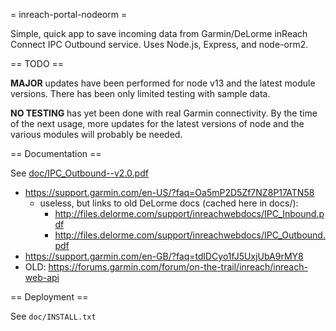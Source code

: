 = inreach-portal-nodeorm =

Simple, quick app to save incoming data
from Garmin/DeLorme inReach Connect IPC Outbound service.
Uses Node.js, Express, and node-orm2.

== TODO ==

**MAJOR** updates have been performed for node v13
and the latest module versions. There has been only
limited testing with sample data.

**NO TESTING** has yet been done with real Garmin
connectivity. By the time of the next usage,
more updates for the latest versions of node and
the various modules will probably be needed.

== Documentation ==

See [doc/IPC_Outbound--v2.0.pdf]()

  * https://support.garmin.com/en-US/?faq=Oa5mP2D5Zf7NZ8P17ATN58
    - useless, but links to old DeLorme docs (cached here in docs/):
      * http://files.delorme.com/support/inreachwebdocs/IPC_Inbound.pdf
      * http://files.delorme.com/support/inreachwebdocs/IPC_Outbound.pdf
  * https://support.garmin.com/en-GB/?faq=tdlDCyo1fJ5UxjUbA9rMY8
  * OLD: https://forums.garmin.com/forum/on-the-trail/inreach/inreach-web-api

== Deployment ==

See `doc/INSTALL.txt`
